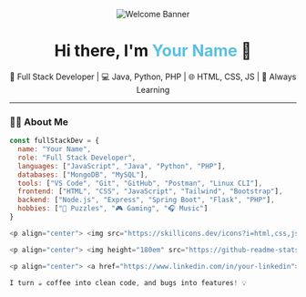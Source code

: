<!-- Profile Banner -->
<p align="center">
  <img src="https://github.com/your-username/your-username/blob/main/assets/banner.png" alt="Welcome Banner" />
</p>

<h1 align="center">Hi there, I'm <span style="color:#5bc0de;">Your Name</span> 👋</h1>

<p align="center">
  🚀 Full Stack Developer | 💻 Java, Python, PHP | 🌐 HTML, CSS, JS | 🧠 Always Learning
</p>

---

### 🧑‍💻 About Me

```js
const fullStackDev = {
  name: "Your Name",
  role: "Full Stack Developer",
  languages: ["JavaScript", "Java", "Python", "PHP"],
  databases: ["MongoDB", "MySQL"],
  tools: ["VS Code", "Git", "GitHub", "Postman", "Linux CLI"],
  frontend: ["HTML", "CSS", "JavaScript", "Tailwind", "Bootstrap"],
  backend: ["Node.js", "Express", "Spring Boot", "Flask", "PHP"],
  hobbies: ["🧩 Puzzles", "🎮 Gaming", "🎧 Music"]
}

<p align="center"> <img src="https://skillicons.dev/icons?i=html,css,js,java,python,php,mysql,mongodb,nodejs,express,git,github,linux,bootstrap,tailwind" /> </p>

<p align="center"> <img height="180em" src="https://github-readme-stats.vercel.app/api?username=your-username&show_icons=true&theme=tokyonight" /> <img height="180em" src="https://github-readme-stats.vercel.app/api/top-langs/?username=your-username&layout=compact&theme=tokyonight" /> </p>

<p align="center"> <a href="https://www.linkedin.com/in/your-linkedin"><img src="https://img.shields.io/badge/LinkedIn-blue?style=for-the-badge&logo=linkedin" /></a> <a href="mailto:your.email@example.com"><img src="https://img.shields.io/badge/Email-red?style=for-the-badge&logo=gmail" /></a> <a href="https://portfolio.yourdomain.com"><img src="https://img.shields.io/badge/Portfolio-000?style=for-the-badge&logo=vercel" /></a> </p>

I turn ☕ coffee into clean code, and bugs into features! 💡

